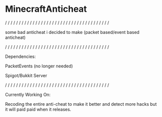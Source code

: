 # MinecraftAnticheat

/ / / / / / / / / / / / / / / / / / / / / / / / / / / / / / / / / / / / / /

some bad anticheat i decided to make (packet based/event based anticheat)

/ / / / / / / / / / / / / / / / / / / / / / / / / / / / / / / / / / / / / /

Dependencies: 

PacketEvents (no longer needed)

Spigot/Bukkit Server

/ / / / / / / / / / / / / / / / / / / / / / / / / / / / / / / / / / / / / /

Currently Working On:

Recoding the entire anti-cheat to make it better and detect more hacks but it will paid paid when it releases.
